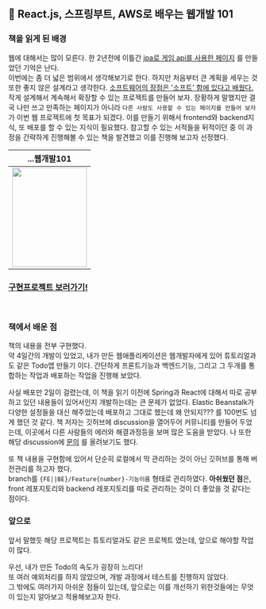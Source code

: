 ## 🎉 React.js, 스프링부트, AWS로 배우는 웹개발 101
### 책을 읽게 된 배경
웹에 대해서는 많이 모른다.
한 2년전에 이틀간
[jpa로 게임 api를 사용한 페이지](https://github.com/kimziou77/DEEP_PLAYER) 를 만들었던 기억은 난다.  
이번에는 좀 더 넓은 범위에서 생각해보기로 한다. 하지만 처음부터 큰 계획을 세우는 것 또한 좋지 않은 설계라고 생각한다. 
[소프트웨어의 장점은 '소프트' 함에 있다고 배웠다.](https://github.com/kimziou77/Reading-Books/tree/main/books/%ED%81%B4%EB%A6%B0%EC%95%84%ED%82%A4%ED%85%8D%EC%B2%98)
작게 설계해서 계속해서 확장할 수 있는 프로젝트를 만들어 보자. 장황하게 말했지만 결국 나만 쓰고 만족하는 페이지가 아니라
`다른 사람도 사용할 수 있는 페이지를 만들어 보자` 가 이번 웹 프로젝트에 첫 목표가 되겠다.
이를 만들기 위해서 frontend와 backend지식, 또 배포를 할 수 있는 지식이 필요했다.
참고할 수 있는 서적들을 뒤적이던 중 이 과정을 간략하게 진행해볼 수 있는 책을 발견했고 이를 진행해 보고자 선정했다.

|...웹개발101|
|---|
|<img src="http://acornpub.co.kr/tb/detail/book/jk/xl/1631812874ufeGIBYD.jpg" width="150" height="200"/>|

### [구현프로젝트 보러가기!](https://github.com/kimziou77/web101)
<br>

### 책에서 배운 점
책의 내용을 전부 구현했다.  
약 4일간의 개발이 있었고, 내가 만든 웹애플리케이션은 웹개발자에게 있어 튜토리얼과도 같은 Todo앱 만들기 이다. 
간단하게 프론트기능과 백엔드기능, 그리고 그 두개를 통합하는 작업과 배포하는 작업을 진행해 보았다.

사실 배포만 2일이 걸렸는데, 이 책을 읽기 이전에 Spring과 React에 대해서 따로 공부하고 있던 내용들이 있어서인지 개발하는데는 큰 문제가 없었다.
Elastic Beanstalk가 다양한 설정들을 대신 해주었는데 배포하고 그대로 했는데 왜 안되지??? 를 100번도 넘게 했던 것 같다.
책 저자는 깃허브에 discussion을 열어두어 커뮤니티를 만들어 두었는데, 이곳에서 다른 사람들의 에러와 해결과정등을 보며 많은 도움을 받았다.
나 또한 해당 discussion에 [문의](https://github.com/fsoftwareengineer/todo-application/discussions/70) 를 올려보기도 했다.

또 책 내용을 구현함에 있어서 단순히 로컬에서 막 관리하는 것이 아닌 깃허브를 통해 버전관리를 하고자 했다.  
branch를 `{FE||BE}/Feature{number}-기능이름` 형태로 관리하였다. **아쉬웠던 점**은, front 레포지토리와 backend 레포지토리를 따로 관리하는 것이 더 좋았을 것 같다는 점이다.

### 앞으로
앞서 말했듯 해당 프로젝트는 튜토리얼과도 같은 프로젝트 였는데,
앞으로 해야할 작업이 많다.

우선, 내가 만든 Todo의 속도가 굉장히 느리다!  
또 여러 예외처리를 하지 않았으며, 개발 과정에서 테스트를 진행하지 않았다.  
그 밖에도 여러가지 아쉬운 점들이 있는데, 앞으로는 이를 개선하기 위한것들에는 무엇이 있는지 알아보고 적용해보고자 한다.
